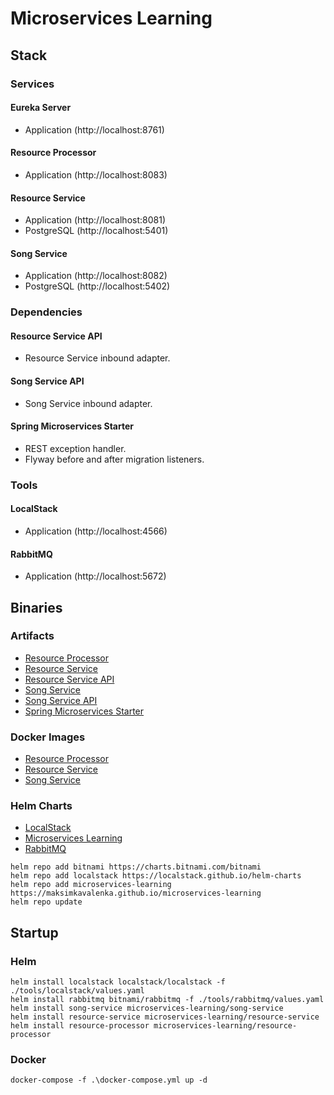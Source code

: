 # Microservices Learning

## Stack

### Services

#### Eureka Server
- Application (http://localhost:8761)

#### Resource Processor
- Application (http://localhost:8083)

#### Resource Service
- Application (http://localhost:8081)
- PostgreSQL (http://localhost:5401)

#### Song Service
- Application (http://localhost:8082)
- PostgreSQL (http://localhost:5402)

### Dependencies

#### Resource Service API
- Resource Service inbound adapter.

#### Song Service API
- Song Service inbound adapter.

#### Spring Microservices Starter
- REST exception handler.
- Flyway before and after migration listeners.

### Tools

#### LocalStack
- Application (http://localhost:4566)

#### RabbitMQ
- Application (http://localhost:5672)

## Binaries

### Artifacts
- [Resource Processor](https://github.com/MaksimKavalenka/microservices-learning/packages/2046204)
- [Resource Service](https://github.com/MaksimKavalenka/microservices-learning/packages/2043819)
- [Resource Service API](https://github.com/MaksimKavalenka/microservices-learning/packages/2046203)
- [Song Service](https://github.com/MaksimKavalenka/microservices-learning/packages/2043571)
- [Song Service API](https://github.com/MaksimKavalenka/microservices-learning/packages/2043572)
- [Spring Microservices Starter](https://github.com/MaksimKavalenka/microservices-learning/packages/2043488)

### Docker Images
- [Resource Processor](https://hub.docker.com/r/maksimkavalenka/resource-processor)
- [Resource Service](https://hub.docker.com/r/maksimkavalenka/resource-service)
- [Song Service](https://hub.docker.com/r/maksimkavalenka/song-service)

### Helm Charts

- [LocalStack](https://localstack.github.io/helm-charts)
- [Microservices Learning](https://maksimkavalenka.github.io/microservices-learning)
- [RabbitMQ](https://github.com/bitnami/charts/tree/main/bitnami/rabbitmq)
```
helm repo add bitnami https://charts.bitnami.com/bitnami
helm repo add localstack https://localstack.github.io/helm-charts
helm repo add microservices-learning https://maksimkavalenka.github.io/microservices-learning
helm repo update
```

## Startup

### Helm

```
helm install localstack localstack/localstack -f ./tools/localstack/values.yaml
helm install rabbitmq bitnami/rabbitmq -f ./tools/rabbitmq/values.yaml
helm install song-service microservices-learning/song-service
helm install resource-service microservices-learning/resource-service
helm install resource-processor microservices-learning/resource-processor
```

### Docker
```
docker-compose -f .\docker-compose.yml up -d
```
